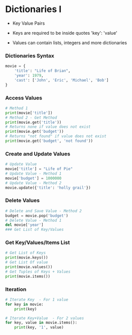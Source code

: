 # Dictionaries I

- Key Value Pairs

- Keys are required to be inside quotes 'key': 'value'

- Values can contain lists, integers and more dictionaries

### Dictionaries Syntax

```python
movie = {
    'title': "Life of Brian",
    'year': 1979,
    'cast': ['John', 'Eric', 'Michael', 'Bob']
}
```

### Access Values

```python
# Method 1 
print(movie['title'])
# Method 2 - Get Method 
print(movie.get('title'))
# Returns none if value does not exist
print(movie.get('budget'))
# Returns "not found" if value does not exist
print(movie.get('budget', 'not found'))
```

### Create and Update Values

```python
# Update Value
movie['title'] = "Life of Pie"
# Update Value - Method 1
movie['budget'] = 1000000
# Update Value - Method 2
movie.update({'title': 'holly grail'})
```

### Delete Values

```python
# Delete and Save Value - Method 2
budget = movie.pop('budget')
# Delete Value - Method 1
del movie['year']
### Get List of Key/Values
```

### Get Key/Values/Items List

```python
# Get List of Keys
print(movie.keys())
# Get List Of value
print(movie.values())
# Get Tuples of Keys + Values
print(movie.items())
```

### Iteration

```python
# Iterate Key  - For 1 value
for key in movie:
    print(key)

# Iterate Key+Value  - For 2 values
for key, value in movie.items():
    print(key, '1', value)

```
